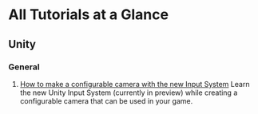 # All Tutorials at a Glance

## Unity

### General
1. [How to make a configurable camera with the new Input System](.\How-to-make-a-configurable-camera-with-the-new-Input-System) Learn  the new Unity Input System (currently in preview) while creating a configurable camera that can be used in your game. 
